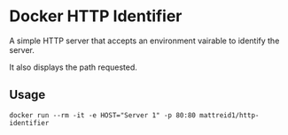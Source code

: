 # Docker HTTP Identifier

A simple HTTP server that accepts an environment vairable to identify the server.

It also displays the path requested.

## Usage
`docker run --rm -it -e HOST="Server 1" -p 80:80 mattreid1/http-identifier`